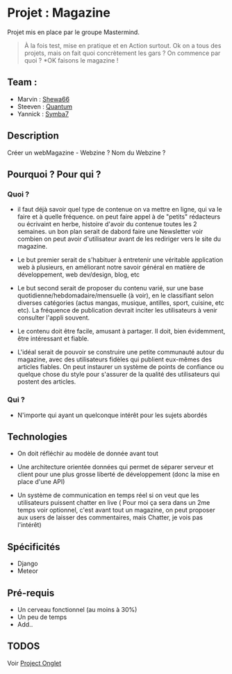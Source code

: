 # Projet : Magazine 
Projet mis en place par le groupe Mastermind.  

> À la fois test, mise en pratique et en Action surtout.
> Ok on a tous des projets, mais on fait quoi concrètement les gars ?
> On commence par quoi ? *OK faisons le magazine !

## Team : 
- Marvin : [Shewa66](https://github.com/shewa66) 
- Steeven : [Quantum](https://github.com/Quantum179)
- Yannick : [Symba7](https://github.com/Symba7) 

## Description
 Créer un webMagazine - Webzine ? 
 Nom du Webzine ?

## Pourquoi ? Pour qui ? 

### Quoi ? 

- il faut déjà savoir quel type de contenue on va mettre en ligne, qui va le faire et à quelle fréquence. on peut faire appel à de "petits" rédacteurs ou écrivaint en herbe, histoire d'avoir du contenue toutes les 2 semaines. un bon plan serait de dabord faire une Newsletter voir combien on peut avoir d'utilisateur avant de les rediriger vers le site du magazine.  

- Le but premier serait de s'habituer à entretenir une véritable application web à plusieurs, en améliorant notre savoir général en matière de développement, web dev/design, blog, etc
- Le but second serait de proposer du contenu varié, sur une base quotidienne/hebdomadaire/mensuelle (à voir), en le classifiant selon diverses catégories (actus mangas, musique, antilles, sport, cuisine, etc etc). La fréquence de publication devrait inciter les utilisateurs à venir consulter l'appli souvent.

- Le contenu doit être facile, amusant à partager. Il doit, bien évidemment, être intéressant et fiable.

- L'idéal serait de pouvoir se construire une petite communauté autour du magazine, avec des utilisateurs fidèles qui publient eux-mêmes des articles fiables. On peut instaurer un système de points de confiance ou quelque chose du style pour s'assurer de la qualité des utilisateurs qui postent des articles.

### Qui ? 

- N'importe qui ayant un quelconque intérêt pour les sujets abordés

## Technologies 

- On doit réfléchir au modèle de donnée avant tout  

- Une architecture orientée données qui permet de séparer serveur et client pour une plus grosse liberté de développement (donc la mise en place d'une API)
- Un système de communication en temps réel si on veut que les utilisateurs puissent chatter en live ( Pour moi ça sera dans un 2me temps voir optionnel, c'est avant tout un magazine, on peut proposer aux users de laisser des commentaires, mais Chatter, je vois pas l'intérêt) 

## Spécificités
 * Django
 * Meteor 

## Pré-requis
 - Un cerveau fonctionnel (au moins à 30%)
 - Un peu de temps 
 - Add.. 

## TODOS
Voir [Project Onglet](https://github.com/7Woi/project-Magazine/projects/1) 

